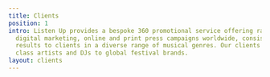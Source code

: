 ```yaml
---
title: Clients
position: 1
intro: Listen Up provides a bespoke 360 promotional service offering radio, club,
  digital marketing, online and print press campaigns worldwide, consistently delivering
  results to clients in a diverse range of musical genres. Our clients include world
  class artists and DJs to global festival brands.
layout: clients
---
```


